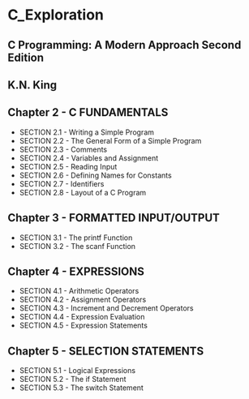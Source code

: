 # C_Exploration
## C Programming: A Modern Approach Second Edition
## K.N. King


## Chapter 2 - C FUNDAMENTALS
+ SECTION 2.1 - Writing a Simple Program
+ SECTION 2.2 - The General Form of a Simple Program
+ SECTION 2.3 - Comments
+ SECTION 2.4 - Variables and Assignment
+ SECTION 2.5 - Reading Input
+ SECTION 2.6 - Defining Names for Constants
+ SECTION 2.7 - Identifiers
+ SECTION 2.8 - Layout of a C Program

## Chapter 3 - FORMATTED INPUT/OUTPUT
+ SECTION 3.1 - The printf Function
+ SECTION 3.2 - The scanf Function

## Chapter 4 - EXPRESSIONS
+ SECTION 4.1 - Arithmetic Operators
+ SECTION 4.2 - Assignment Operators
+ SECTION 4.3 - Increment and Decrement Operators
+ SECTION 4.4 - Expression Evaluation
+ SECTION 4.5 - Expression Statements

## Chapter 5 - SELECTION STATEMENTS
+ SECTION 5.1 - Logical Expressions
+ SECTION 5.2 - The if Statement
+ SECTION 5.3 - The switch Statement
